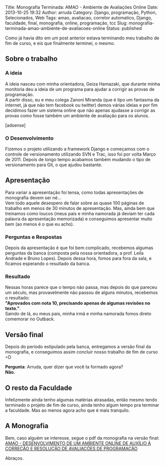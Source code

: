 Title: Monografia Terminada: AMAO - Ambiente de Avaliações Online
Date: 2013-10-25 19:32
Author: arruda
Category: Django, programação, Python, Selecionados, Web
Tags: amao, avaliacao, corretor automatico, Django, faculdade, final, monografia, online, programação, tcc
Slug: monografia-terminada-amao-ambiente-de-avaliacoes-online
Status: published

Como já havia dito em um post anterior estava terminando meu trabalho de fim de curso, e eis que finalmente terminei, o mesmo.

Sobre o trabalho
----------------

### A ideia

A ideia nasceu com minha orientadora, Geiza Hamazaki, que durante minha monitoria deu a ideia de um programa para ajudar a corrigir as provas de programação.  
A partir disso, eu e meu colega Zanoni Miranda (que é tipo um fantasma da internet, já que não tem facebook ou twitter) demos várias ideias e por fim decidimos fazer um sistema online que não apenas ajudasse a corrigir as provas como fosse também um ambiente de avaliação para os alunos.

\[adsense\]

### O Desenvolvimento

Fizemos o projeto utilizando a framework Django e começamos com o controle de versionamento utilizando SVN e Trac, isso foi por volta Março de 2011. Depois de longo tempo acabamos também mudando o tipo de versionamento para Git, o que ajudou bastante.

Apresentação
------------

Para variar a apresentação foi tensa, como todas apresentações de monografia devem ser né...  
Vem todo aquele desespero de falar sobre as quase 100 páginas de trabalho em menos de 30 minutos de apresentação. Mas, ainda bem que treinamos como loucos (meus pais e minha namorada já deviam ter cada palavra da apresentação memorizada) e conseguimos apresentar muito bem (ao menos é o que eu acho).

### Perguntas e Respostas

Depois da apresentação é que foi bem complicado, recebemos algumas perguntas da banca (composta pela nossa orientadora, a prof. Leila Andrade e Bruno Lopes). Depois dessa hora, fomos para fora da sala, e ficamos esperando o resultado da banca.

### Resultado

Nessas horas parece que o tempo não passa, mas depois do que pareceu um século, mas provavelmente não passou de alguns minutos, recebemos o resultado:  
**"Aprovados com nota 10, precisando apenas de algumas revisões no texto."**.  
Saindo de lá, eu meus pais, minha irmã e minha namorada fomos direto comemorar no Outback.

Versão final
------------

Depois do período estipulado pela banca, entregamos a versão final da monografia, e conseguimos assim concluir nosso trabalho de fim de curso =D

**Pergunta**: Arruda, quer dizer que você ta formado agora?  
**Não.**

O resto da Faculdade
--------------------

Infelizmente ainda tenho algumas matérias atrasadas, então mesmo tendo terminado o projeto de fim de curso, ainda tenho algum tempo pra terminar a faculdade. Mas ao menos agora acho que é mais tranquilo.

A Monografia
------------

Bem, caso alguém se interesse, segue o pdf da monografia na versão final:  
[AMAO - DESENVOLVIMENTO DE UM AMBIENTE ONLINE DE AUXÍLIO À CORREÇÃO E RESOLUÇÃO DE AVALIAÇÕES DE PROGRAMAÇÃO](https://www.slideshare.net/felipearrudapontes/monografia-arruda-zanonifinal "AMAO - DESENVOLVIMENTO DE UM AMBIENTE ONLINE DE AUXÍLIO À CORREÇÃO E RESOLUÇÃO DE AVALIAÇÕES DE PROGRAMAÇÃO")

Abraços.
